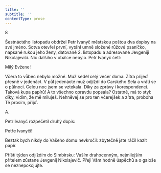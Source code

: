 ```yaml
---
title: ''
subtitle: ''
contentType: prose
---
```


8

Šestnáctého listopadu obdržel Petr Ivanyč městskou poštou dva dopisy na své jméno. Sotva otevřel první, vytáhl umně složené růžové psaníčko, napsané rukou jeho ženy, datované 2. listopadu a adresované Jevgeniji Nikolajeviči. Nic dalšího v obálce nebylo. Petr Ivanyč četl:

Milý Evžene!

Včera to vůbec nebylo možné. Muž seděl celý večer doma. Zítra přijeď přesně v jedenáct. V půl jedenácté muž odjíždí do Carského Sela a vrátí se o půlnoci. Celou noc jsem se vztekala. Díky za zprávy i korespondenci. Taková kupa papírů! A to všechno opravdu popsala? Ostatně, má to styl: díky, vidím, že mě miluješ. Nehněvej se pro ten včerejšek a zítra, proboha Tě prosím, přijď.

A.

Petr Ivanyč rozpečetil druhý dopis:

Petře Ivanyči!

Beztak bych nikdy do Vašeho domu nevkročil: zbytečně jste ráčil kazit papír.

Příští týden odjíždím do Simbirsku: Vaším drahocenným, nejmilejším přítelem zůstane Jevgenij Nikolajevič. Přeji Vám hodně úspěchů a o galoše se neznepokojujte.
